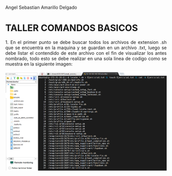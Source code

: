 
Angel Sebastian Amarillo Delgado

# **TALLER COMANDOS BASICOS**

<p style="text-align: justify;">1. En el primer punto se debe buscar todos los archivos de extension .sh que se encuentra en la maquina y se guardan en un archivo .txt, luego se debe listar el contendido de este archivo con el fin de visualizar los antes nombrado, todo esto se debe realizar en una sola linea de codigo como se muestra en la siguiente imagen: </p>

<p align="center">
  <img src="/ImageComan/Punt1.png">
</p>